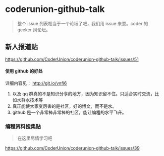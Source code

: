 # coderunion-github-talk

> 整个 issue 列表相当于一个论坛了吧，我们用 issue 来耍。coder 的 geeker 风论坛。

## 新人报道贴

https://github.com/CoderUnion/coderunion-github-talk/issues/51


#### 使用 github 的好处
详细内容见：
http://git.io/vnfi6

1. 以及 qq 群真的不是知识分享的地方，因为知识留不住。只适合实时交流，比如水群水技术等
2. 真正能使大家变厉害的是社区，好的博文，而不是水。
3. github 是一个非常棒非常棒的社区，能让编程的水平飞升。

### 编程资料搜集贴
> 在这里尽情学习吧


https://github.com/CoderUnion/coderunion-github-talk/issues/39

